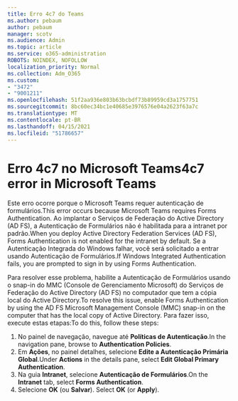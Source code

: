 ```yaml
---
title: Erro 4c7 do Teams
ms.author: pebaum
author: pebaum
manager: scotv
ms.audience: Admin
ms.topic: article
ms.service: o365-administration
ROBOTS: NOINDEX, NOFOLLOW
localization_priority: Normal
ms.collection: Adm_O365
ms.custom:
- "3472"
- "9001211"
ms.openlocfilehash: 51f2aa936e803b63bcbdf73b89959cd3a1757751
ms.sourcegitcommit: 8bc60ec34bc1e40685e3976576e04a2623f63a7c
ms.translationtype: MT
ms.contentlocale: pt-BR
ms.lasthandoff: 04/15/2021
ms.locfileid: "51786657"
---
```

# <a name="4c7-error-in-microsoft-teams"></a><span data-ttu-id="619c5-102">Erro 4c7 no Microsoft Teams</span><span class="sxs-lookup"><span data-stu-id="619c5-102">4c7 error in Microsoft Teams</span></span>

<span data-ttu-id="619c5-103">Este erro ocorre porque o Microsoft Teams requer autenticação de formulários.</span><span class="sxs-lookup"><span data-stu-id="619c5-103">This error occurs because Microsoft Teams requires Forms Authentication.</span></span> <span data-ttu-id="619c5-104">Ao implantar o Serviços de Federação do Active Directory (AD FS), a Autenticação de Formulários não é habilitada para a intranet por padrão.</span><span class="sxs-lookup"><span data-stu-id="619c5-104">When you deploy Active Directory Federation Services (AD FS), Forms Authentication is not enabled for the intranet by default.</span></span> <span data-ttu-id="619c5-105">Se a Autenticação Integrada do Windows falhar, você será solicitado a entrar usando Autenticação de Formulários.</span><span class="sxs-lookup"><span data-stu-id="619c5-105">If Windows Integrated Authentication fails, you are prompted to sign in by using Forms Authentication.</span></span>

<span data-ttu-id="619c5-106">Para resolver esse problema, habilite a Autenticação de Formulários usando o snap-in do MMC (Console de Gerenciamento Microsoft) do Serviços de Federação do Active Directory (AD FS) no computador que tem a cópia local do Active Directory.</span><span class="sxs-lookup"><span data-stu-id="619c5-106">To resolve this issue, enable Forms Authentication by using the AD FS Microsoft Management Console (MMC) snap-in on the computer that has the local copy of Active Directory.</span></span> <span data-ttu-id="619c5-107">Para fazer isso, execute estas etapas:</span><span class="sxs-lookup"><span data-stu-id="619c5-107">To do this, follow these steps:</span></span> 

1. <span data-ttu-id="619c5-108">No painel de navegação, navegue até **Políticas de Autenticação**.</span><span class="sxs-lookup"><span data-stu-id="619c5-108">In the navigation pane, browse to **Authentication Policies**.</span></span>
2. <span data-ttu-id="619c5-109">Em **Ações**, no painel detalhes, selecione **Edite a Autenticação Primária Global**.</span><span class="sxs-lookup"><span data-stu-id="619c5-109">Under **Actions** in the details pane, select **Edit Global Primary Authentication**.</span></span>
3. <span data-ttu-id="619c5-110">Na guia **Intranet**, selecione **Autenticação de Formulários**.</span><span class="sxs-lookup"><span data-stu-id="619c5-110">On the **Intranet** tab, select **Forms Authentication**.</span></span>
4. <span data-ttu-id="619c5-111">Selecione **OK** (ou **Salvar**). </span><span class="sxs-lookup"><span data-stu-id="619c5-111">Select **OK** (or **Apply**).</span></span>